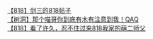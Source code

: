 [【818】剑三的818帖子](http://tieba.baidu.com/p/2222618293?see_lz=1&pn=)   
[【树洞】那个喵哥你到底有木有注意到我！QAQ](http://tieba.baidu.com/p/2221971131?see_lz=1&pn=)   
[【818】看了许久，忍不住过来818我家的萌二师父](http://tieba.baidu.com/p/2221433749?see_lz=1&pn=)   
